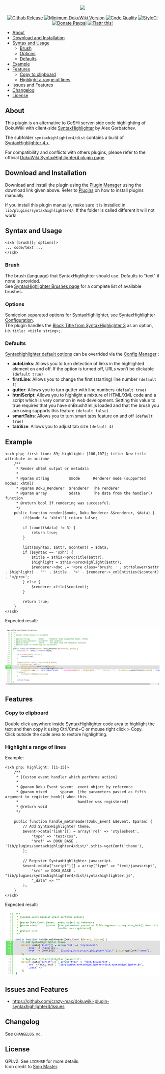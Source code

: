 <p align="center">
  <a href="https://github.com/crazy-max/dokuwiki-plugin-syntaxhighlighter4" target="_blank"><img width="100" src="https://raw.githubusercontent.com/wiki/crazy-max/dokuwiki-plugin-syntaxhighlighter4/img/logo-128.png"></a>
</p>

<p align="center">
  <a href="https://github.com/crazy-max/dokuwiki-plugin-syntaxhighlighter4/releases"><img src="https://img.shields.io/github/release/crazy-max/dokuwiki-plugin-syntaxhighlighter4.svg?style=flat-square" alt="Github Release"></a>
  <a href="https://www.dokuwiki.org/releasenames"><img src="https://img.shields.io/badge/dokuwiki-%3E%3D%20Elenor%20of%20Tsort-yellow.svg?style=flat-square" alt="Minimum DokuWiki Version"></a>
  <a href="https://www.codacy.com/app/crazy-max/dokuwiki-plugin-syntaxhighlighter4"><img src="https://img.shields.io/codacy/grade/440e4b5de2ee4d37978a8e9e19f4b76f.svg?style=flat-square" alt="Code Quality"></a>
  <a href="https://styleci.io/repos/61027126"><img src="https://styleci.io/repos/61027126/shield?style=flat-square" alt="StyleCI"></a>
  <a href="https://www.paypal.com/cgi-bin/webscr?cmd=_s-xclick&hosted_button_id=NMMSKWE5DPNFU"><img src="https://img.shields.io/badge/donate-paypal-blue.svg?style=flat-square" alt="Donate Paypal"></a>
  <a href="https://flattr.com/submit/auto?user_id=crazymax&url=https://github.com/crazy-max/dokuwiki-plugin-syntaxhighlighter4"><img src="https://img.shields.io/badge/flattr-this-green.svg?style=flat-square" alt="Flattr this!"></a>
</p>

<!-- START doctoc generated TOC please keep comment here to allow auto update -->
<!-- DON'T EDIT THIS SECTION, INSTEAD RE-RUN doctoc TO UPDATE -->

- [About](#about)
- [Download and Installation](#download-and-installation)
- [Syntax and Usage](#syntax-and-usage)
  - [Brush](#brush)
  - [Options](#options)
  - [Defaults](#defaults)
- [Example](#example)
- [Features](#features)
  - [Copy to clipboard](#copy-to-clipboard)
  - [Highlight a range of lines](#highlight-a-range-of-lines)
- [Issues and Features](#issues-and-features)
- [Changelog](#changelog)
- [License](#license)

<!-- END doctoc generated TOC please keep comment here to allow auto update -->

## About

This plugin is an alternative to GeSHi server-side code highlighting of DokuWiki with client-side [SyntaxHighlighter](https://github.com/syntaxhighlighter/syntaxhighlighter) by Alex Gorbatchev.<br />

The subfolder `syntaxhighlighter4/dist` contains a build of [SyntaxHighlighter 4.x](https://github.com/syntaxhighlighter/syntaxhighlighter).<br />

For compatibility and conflicts with others plugins, please refer to the official [DokuWiki SyntaxHighlighter4 plugin page](http://www.dokuwiki.org/plugin:syntaxhighlighter4).

## Download and Installation

Download and install the plugin using the [Plugin Manager](https://www.dokuwiki.org/plugin:plugin) using the download link given above. Refer to [Plugins](https://www.dokuwiki.org/plugins) on how to install plugins manually.<br />

If you install this plugin manually, make sure it is installed in `lib/plugins/syntaxhighlighter4/`. If the folder is called different it will not work!

## Syntax and Usage

```
<sxh [brush][; options]>
... code/text ...
</sxh>
```

### Brush

The brush (language) that SyntaxHighlighter should use. Defaults to "text" if none is provided.<br />
See [SyntaxHighlighter Brushes page](https://github.com/syntaxhighlighter/syntaxhighlighter/wiki/Brushes-and-Themes) for a complete list of available brushes.

### Options

Semicolon separated options for SyntaxHighlighter, see [SyntaxHighlighter Configuration](https://github.com/syntaxhighlighter/syntaxhighlighter/wiki/Configuration#per-element-configuration).<br />
The plugin handles the [Block Title from SyntaxHighlighter 3](http://alexgorbatchev.com/SyntaxHighlighter/whatsnew.html#blocktitle) as an option, i.e. `title: <title string>;`.

### Defaults

[Syntaxhighlighter default options](https://github.com/syntaxhighlighter/syntaxhighlighter/wiki/Configuration#options) can be overrided via the [Config Manager](https://www.dokuwiki.org/plugin:config) :
* **autoLinks**: Allows you to turn detection of links in the highlighted element on and off. If the option is turned off, URLs won’t be clickable `(default true)`
* **firstLine**: Allows you to change the first (starting) line number `(default 1)`
* **gutter**: Allows you to turn gutter with line numbers `(default true)`
* **htmlScript**: Allows you to highlight a mixture of HTML/XML code and a script which is very common in web development. Setting this value to true requires that you have shBrushXml.js loaded and that the brush you are using supports this feature `(default false)`
* **smartTabs**: Allows you to turn smart tabs feature on and off `(default true)`
* **tabSize**: Allows you to adjust tab size `(default 4)`

## Example

```
<sxh php; first-line: 89; highlight: [106,107]; title: New title attribute in action>
    /**
     * Render xhtml output or metadata
     *
     * @param string         $mode      Renderer mode (supported modes: xhtml)
     * @param Doku_Renderer  $renderer  The renderer
     * @param array          $data      The data from the handler() function
     * @return bool If rendering was successful.
     */
    public function render($mode, Doku_Renderer &$renderer, $data) {
        if($mode != 'xhtml') return false;

        if (count($data) != 3) {
            return true;
        }

        list($syntax, $attr, $content) = $data;
        if ($syntax == 'sxh') {
            $title = $this->procTitle($attr);
            $highlight = $this->procHighlight($attr);
            $renderer->doc .= '<pre class="brush: ' . strtolower($attr . $highlight) . '"' . $title . '>' . $renderer->_xmlEntities($content) . '</pre>';
        } else {
            $renderer->file($content);
        }

        return true;
    }
</sxh>
```

Expected result:

![](https://raw.githubusercontent.com/crazy-max/dokuwiki-plugin-syntaxhighlighter4/master/screenshots/example.png)

## Features

### Copy to clipboard

Double click anywhere inside SyntaxHighlighter code area to highlight the text and then copy it using Ctrl/Cmd+C or mouse right click > Copy.<br />
Click outside the code area to restore highlighting.

### Highlight a range of lines

Example:

```
<sxh php; highlight: [11-15]>
    /**
     * [Custom event handler which performs action]
     *
     * @param Doku_Event $event  event object by reference
     * @param mixed      $param  [the parameters passed as fifth argument to register_hook() when this
     *                           handler was registered]
     * @return void
     */

    public function handle_metaheader(Doku_Event &$event, $param) {
        // Add SyntaxHighlighter theme.
        $event->data['link'][] = array('rel' => 'stylesheet',
            'type' => 'text/css',
            'href' => DOKU_BASE . 'lib/plugins/syntaxhighlighter4/dist/'.$this->getConf('theme'),
        );

        // Register SyntaxHighlighter javascript.
        $event->data["script"][] = array("type" => "text/javascript",
            "src" => DOKU_BASE . "lib/plugins/syntaxhighlighter4/dist/syntaxhighlighter.js",
            "_data" => ""
        );
    }
</sxh>
```

Expected result:

![](https://raw.githubusercontent.com/crazy-max/dokuwiki-plugin-syntaxhighlighter4/master/screenshots/highlight-range.png)

## Issues and Features

* https://github.com/crazy-max/dokuwiki-plugin-syntaxhighlighter4/issues

## Changelog

See `CHANGELOG.md`.

## License

GPLv2. See `LICENSE` for more details.<br />
Icon credit to [Snip Master](http://www.snipicons.com/).
